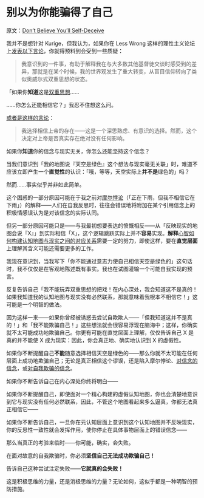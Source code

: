 # 别以为你能骗得了自己

原文：[Don’t Believe You’ll Self-Deceive](https://www.readthesequences.com/Dont-Believe-Youll-Self-Deceive)

我并不是想针对 Kurige，但我认为，如果你在 Less Wrong 这样的理性主义论坛上[发表以下言论](https://www.greaterwrong.com/lw/r/no_really_ive_deceived_myself/#gk)，你就得预料到会受到一些质疑：

> 我意识到的一件事，有助于解释我在与大多数其他基督徒交谈时感受到的差异，那就是在某个时候，我的世界观发生了重大转变，从盲目信仰转向了类似奥威尔式双重思想的状态。

「如果你**知道**这是[双重思想](https://www.readthesequences.com/Doublethink-Choosing-To-Be-Biased)……

……你怎么还能相信它？」我忍不住想这么问。

[或者是这样的言论](https://www.greaterwrong.com/lw/1f/moores_paradox/#u3)：

> 我选择相信上帝的存在——这是一个深思熟虑、有意识的选择。然而，这个决定对上帝是否真实存在绝对没有任何影响。

如果你**知道**你的信念与现实无关，你怎么还能坚持这个信念？

当我们意识到「我的地图说『天空是绿色』这个想法与现实毫无关联」时，难道不应该立即产生一个**直觉性**的认识：「哦，等等，天空实际上**并不是**绿色的」吗？

然而……事实似乎并非如此简单。

这个困惑的一部分原因可能在于我之前对[摩尔悖论](https://www.readthesequences.com/Moores-Paradox)（「正在下雨，但我不相信它在下雨」）的解释——人们在自我反思时，往往会错误地将附加在某个引用信念上的积极情感误认为是对该信念的实际认同。

但另一部分原因可能只是——与我最初想要表达的愤慨相反——从「反映现实的地图会说『X』」到实际相信「X」，这个逻辑跳跃实际上并不**容易**实现。**解释**[心智如何构建认知地图与现实之间的对应关系](https://www.readthesequences.com/What-Is-Evidence)需要一定的努力，即使这样，要在**直觉层面**上理解其含义可能还需要更多的工作。

我现在意识到，当我写下「你不能通过意志力使自己相信天空是绿色的」这句话时，我不仅仅是在客观地陈述既有事实。我也在试图灌输一个可能自我实现的预言。

反复告诉自己「我不能玩弄双重思想的把戏！在内心深处，我会知道这不是真的！如果我知道我的认知地图与现实没有必然联系，那就意味着我根本不相信它！」这可能是一个明智的做法。

因为这样一来——如果你曾经被诱惑去尝试自欺欺人——「但我知道这并不是真的！」和「我不能欺骗自己！」这些想法就会很容易浮现在脑海中；这样，你确实就不太可能成功地欺骗自己。你更有可能在直觉层面上理解，仅仅告诉自己 X 是真的并不能使 X 成为现实：因此，你会真正地、确实地认识到 X 的虚假性。

如果你不断提醒自己**不能**随意选择相信天空是绿色的——那么你就不太可能在任何层面上成功地欺骗自己；无论是真正相信这个谬误，还是陷入摩尔悖论、[对信念的信念](https://www.readthesequences.com/Belief-In-Belief)，或[对自我欺骗的信念](https://www.readthesequences.com/Belief-In-Self-Deception)。

如果你不断告诉自己在内心深处你终将明白——

如果你不断提醒自己，即使面对一个精心构建的虚假认知地图，你也会清楚地意识到它与现实没有任何必然联系，因此，不管这个地图看起来多么逼真，你都无法真正相信它——

如果你不断告诉自己，一旦你在元认知层面上意识到这个认知地图并不反映现实，你的反思性一致性就会发挥作用，使你停止在具体事物层面上的错误信念——

那么当真正的考验来临时——你可能，确实，会失败。

在面对故意的自我欺骗时，你必须**坚信自己无法成功欺骗自己！**

告诉自己这种尝试注定失败——**它就真的会失败！**

这是积极思维的力量，还是消极思维的力量？无论如何，这似乎都是一种明智的预防措施。